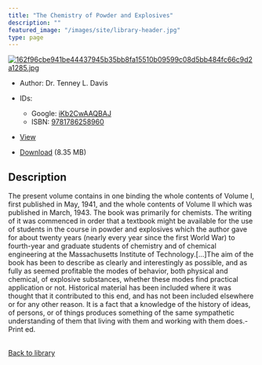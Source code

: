 ```yaml
---
title: "The Chemistry of Powder and Explosives"
description: ""
featured_image: "/images/site/library-header.jpg"
type: page
---
```


<a href="https://drive.google.com/file/d/18Phw_nR2_ApN04FauAXu7Loyk-8cO1XN/view" target="_blank">![162f96cbe941be44437945b35bb8fa15510b09599c08d5bb484fc66c9d2a1285.jpg](/images/library/162f96cbe941be44437945b35bb8fa15510b09599c08d5bb484fc66c9d2a1285.jpg)</a>
* Author: Dr. Tenney L. Davis
* IDs:
  * Google: <a href="https://books.google.com/books?id=iKb2CwAAQBAJ" target="_blank">iKb2CwAAQBAJ</a>
  * ISBN: <a href="https://www.worldcat.org/isbn/9781786258960" target="_blank">9781786258960</a>
* <a href="https://drive.google.com/file/d/18Phw_nR2_ApN04FauAXu7Loyk-8cO1XN/view" target="_blank">View</a>

* [Download](https://drive.google.com/uc?export=download&id=18Phw_nR2_ApN04FauAXu7Loyk-8cO1XN) (8.35 MB)

## Description<div>
<p>The present volume contains in one binding the whole contents of Volume I, first published in May, 1941, and the whole contents of Volume II which was published in March, 1943. The book was primarily for chemists. The writing of it was commenced in order that a textbook might be available for the use of students in the course in powder and explosives which the author gave for about twenty years (nearly every year since the first World War) to fourth-year and graduate students of chemistry and of chemical engineering at the Massachusetts Institute of Technology.[...]The aim of the book has been to describe as clearly and interestingly as possible, and as fully as seemed profitable the modes of behavior, both physical and chemical, of explosive substances, whether these modes find practical application or not. Historical material has been included where it was thought that it contributed to this end, and has not been included elsewhere or for any other reason. It is a fact that a knowledge of the history of ideas, of persons, or of things produces something of the same sympathetic understanding of them that living with them and working with them does.-Print ed.</p></div>

<br />[Back to library](/library/)
